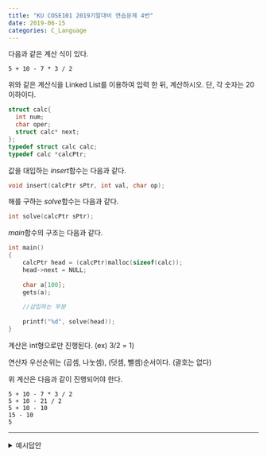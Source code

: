 ```yaml
---
title: "KU COSE101 2019기말대비 연습문제 4번"
date: 2019-06-15
categories: C_Language
---
```


다음과 같은 계산 식이 있다.

```
5 + 10 - 7 * 3 / 2
```

위와 같은 계산식을 Linked List를 이용하여 입력 한 뒤, 계산하시오.
단, 각 숫자는 20 이하이다.

~~~c
struct calc{
  int num;
  char oper;
  struct calc* next;
};
typedef struct calc calc;
typedef calc *calcPtr;
~~~

값을 대입하는 *insert*함수는 다음과 같다.
~~~c
void insert(calcPtr sPtr, int val, char op);
~~~

해를 구하는 *solve*함수는 다음과 같다.
~~~c
int solve(calcPtr sPtr);
~~~

*main*함수의 구조는 다음과 같다.
~~~c
int main()
{
	calcPtr head = (calcPtr)malloc(sizeof(calc));
	head->next = NULL;
	
	char a[100];
	gets(a);
	
	//삽입하는 부분
	
	printf("%d", solve(head));
}
~~~

계산은 int형으로만 진행된다. (ex) 3/2 = 1)

연산자 우선순위는 (곱셈, 나눗셈), (덧셈, 뺄셈)순서이다. (괄호는 없다)

위 계산은 다음과 같이 진행되어야 한다.
```
5 + 10 - 7 * 3 / 2
5 + 10 - 21 / 2
5 + 10 - 10
15 - 10
5
```

***

<details><summary>예시답안</summary>
	
{% highlight c %}
#include<stdio.h>
#include<string.h>
#include<stdlib.h>

struct calc{
	int num;
	char oper;
	struct calc* next;
};
typedef struct calc calc;
typedef calc *calcPtr;

int solve(calcPtr sPtr) {
	calcPtr prevPtr = sPtr;
	calcPtr curPtr = sPtr->next;
	while(curPtr != NULL){
		while(curPtr->oper == '*' || curPtr->oper == '/'){
			if(curPtr->oper == '*'){
				curPtr->num *= curPtr->next->num;
			}
			if(curPtr->oper == '/'){
				curPtr->num /= curPtr->next->num;
			}
			curPtr->oper = curPtr->next->oper;
			curPtr->next = curPtr->next->next;	
		}
		prevPtr = curPtr;
		curPtr = curPtr->next;
	}
	
	prevPtr = sPtr;
	curPtr = sPtr->next;
	while(curPtr != NULL){
		while(curPtr->oper == '+' || curPtr->oper == '-'){
			if(curPtr->oper == '+'){
				curPtr->num += curPtr->next->num;
			}
			if(curPtr->oper == '-'){
				curPtr->num -= curPtr->next->num;
			}
			curPtr->oper = curPtr->next->oper;
			curPtr->next = curPtr->next->next;
		}
		
		prevPtr = curPtr;
		curPtr = curPtr->next;
	}
	
	return sPtr->next->num;
}

void insert(calcPtr sPtr, int val, char op)
{
	calcPtr newPtr = (calcPtr)malloc(sizeof(calc));
	newPtr->num = val;
	newPtr->oper = op;
	newPtr->next = NULL;
	
	calcPtr curPtr = sPtr;
	while(curPtr != NULL){
		if(curPtr->next == NULL){
			curPtr->next = newPtr;
			break;
		}
		curPtr = curPtr->next;
	}
}

int main()
{
	calcPtr head = (calcPtr)malloc(sizeof(calc));
	head->next = NULL;
	
	char a[100];
	gets(a);
	
	char* temp = strtok(a, " ");
	int tv;
	char to;
	while(temp!=NULL){
		tv = atoi(temp);
		temp = strtok(NULL," ");
		if(temp==NULL){
			insert(head, tv, 0);
			break;
		}
		to = temp[0];
		temp = strtok(NULL," ");
		insert(head, tv, to);
	}
	
	printf("%d", solve(head));
}
{% endhighlight %}
	
</details>
